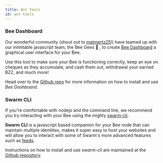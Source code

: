 ```yaml
---
title: Ant Tools
id: ant-tools
---
```


### Bee Dashboard

Our wonderful community (shout out to [matmertz25](https://github.com/matmertz25)!) have teamed up with our inimitable javascript team, the Bee Gees 🕺 , to create [Bee Dashboard](https://github.com/ethersphere/bee-dashboard) a graphical user interface for your Bee.

Use this tool to make sure your Bee is functioning correctly, keep an eye on cheques as they accumulate, and cash them out, withdrawal your earned BZZ, and much more! 

Head over to the [Github repo](https://github.com/ethersphere/bee-dashboard) for more information on how to install and use *Bee Dashboard*.

### Swarm CLI

If you're comfortable with nodejs and the command line, we recommend you try interacting with your Bee using the mighty [swarm-cli](https://github.com/ethersphere/swarm-cli). 

**Swarm CLI** is a javascript based companion for your Bee node that can maintain multiple identities, makes it super easy to host your websites and will allow you to interact with some of Swarm's more advanced features such as [feeds](/docs/dapps-on-sana/feeds).

Instructions on how to install and use *swarm-cli* are maintained at the [Github repository](https://github.com/ethersphere/bee-dashboard).
